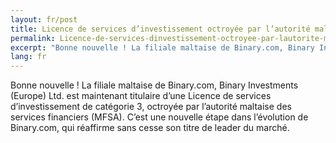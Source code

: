 ```yaml
---
layout: fr/post
title: Licence de services d’investissement octroyée par l’autorité maltaise des services financiers
permalink: Licence-de-services-dinvestissement-octroyee-par-lautorite-maltaise-des-services-financiers
excerpt: "Bonne nouvelle ! La filiale maltaise de Binary.com, Binary Investments (Europe) Ltd. est maintenant titulaire d’une Licence de services d’investissement..."
lang: fr 
---
```


Bonne nouvelle ! La filiale maltaise de Binary.com, Binary Investments (Europe) Ltd. est maintenant titulaire d’une Licence de services d’investissement de catégorie 3, octroyée par l’autorité maltaise des services financiers (MFSA). C’est une nouvelle étape dans l’évolution de Binary.com, qui réaffirme sans cesse son titre de leader du marché.
